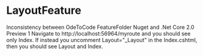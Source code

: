 # LayoutFeature
Inconsistency between OdeToCode FeatureFolder Nuget and .Net Core 2.0 Preview 1
Navigate to http://localhost:56964/myroute and you should see only Index. If instead you uncomment Layout="_Layout" in the Index.cshtml, then you should see Layout and Index.
